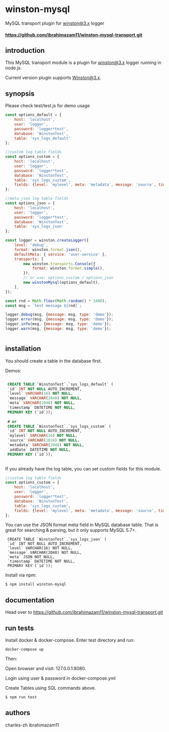 # winston-mysql
MySQL transport plugin for winston@3.x logger

#### <https://github.com/ibrahimazam11/winston-mysql-transport.git> #

introduction
------------
This MySQL transport module is a plugin for winston@3.x logger running in node.js.

Current version plugin supports Winston@3.x.

synopsis
--------

Please check test/test.js for demo usage

```js
const options_default = {
    host: 'localhost',
    user: 'logger',
    password: 'logger*test',
    database: 'WinstonTest',
    table: 'sys_logs_default'
};

//custom log table fields
const options_custom = {
    host: 'localhost',
    user: 'logger',
    password: 'logger*test',
    database: 'WinstonTest',
    table: 'sys_logs_custom',
    fields: {level: 'mylevel', meta: 'metadata', message: 'source', timestamp: 'addDate'}
};

//meta json log table fields
const options_json = {
    host: 'localhost',
    user: 'logger',
    password: 'logger*test',
    database: 'WinstonTest',
    table: 'sys_logs_json'
};

const logger = winston.createLogger({
    level: 'debug',
    format: winston.format.json(),
    defaultMeta: { service: 'user-service' },
    transports: [
        new winston.transports.Console({
            format: winston.format.simple(),
        }),
        // or use: options_custom / options_json
        new winstonMysql(options_default),
    ],
});

const rnd = Math.floor(Math.random() * 1000);
const msg = `test message ${rnd}`;

logger.debug(msg, {message: msg, type: 'demo'});
logger.error(msg, {message: msg, type: 'demo'});
logger.info(msg, {message: msg, type: 'demo'});
logger.warn(msg, {message: msg, type: 'demo'});



```

installation
------------
You should create a table in the database first.

Demos:
```SQL

 CREATE TABLE `WinstonTest`.`sys_logs_default` (
 `id` INT NOT NULL AUTO_INCREMENT,
 `level` VARCHAR(16) NOT NULL,
 `message` VARCHAR(2048) NOT NULL,
 `meta` VARCHAR(2048) NOT NULL,
 `timestamp` DATETIME NOT NULL,
 PRIMARY KEY (`id`));
 
 # or
 CREATE TABLE `WinstonTest`.`sys_logs_custom` (
 `id` INT NOT NULL AUTO_INCREMENT,
 `mylevel` VARCHAR(16) NOT NULL,
 `source` VARCHAR(1024) NOT NULL,
 `metadata` VARCHAR(2048) NOT NULL,
 `addDate` DATETIME NOT NULL,
 PRIMARY KEY (`id`));
 
```
If you already have the log table, you can set custom fields for this module.

```js
//custom log table fields
const options_custom = {
    host: 'localhost',
    user: 'logger',
    password: 'logger*test',
    database: 'WinstonTest',
    table: 'sys_logs_custom',
    fields: {level: 'mylevel', meta: 'metadata', message: 'source', timestamp: 'addDate'}
};

```

You can use the JSON format meta field in MySQL database table. 
That is great for searching & parsing, but it only supports MySQL 5.7+.

```
 CREATE TABLE `WinstonTest`.`sys_logs_json` (
 `id` INT NOT NULL AUTO_INCREMENT,
 `level` VARCHAR(16) NOT NULL,
 `message` VARCHAR(2048) NOT NULL,
 `meta` JSON NOT NULL,
 `timestamp` DATETIME NOT NULL,
 PRIMARY KEY (`id`));

```

Install via npm:

```sh
$ npm install winston-mysql
```

documentation
-------------

Head over to <https://github.com/ibrahimazam11/winston-mysql-transport.git>

run tests
-------------
Install docker & docker-compose.
Enter test directory and run:

```
docker-compose up

```

Then:

Open browser and visit: 127.0.0.1:8080. 

Login using user & password in docker-compose.yml

Create Tables using SQL commands above.

```sh
$ npm run test
```

authors
-------

charles-zh
ibrahimazam11




